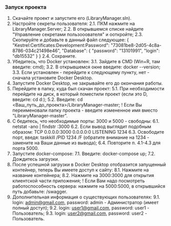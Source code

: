 ### Запуск проекта ###
1. Скачайте проект и запустите его (LibraryManager.sln).
2. Настройте секреты пользователя:
   2.1. ПКМ нажмите на LibraryManager.Server;
   2.2. В открывшемся списке найдите "Управление секретами пользооователя" и ооткройте;
   2.3. Скопируйте и добавьте в данный файл следующее:
   {
     "Kestrel:Certificates:Development:Password": "73081be8-2d05-4c8a-8786-034c21498e46",
     "Database": {
       "password": "13101991",
       "login": "db15532"
     }
   }
   2.4. Сохраните.
3. Убедитесь, что Docker установлен:
   3.1. Зайдите в CMD (Win+R, там введите: cmd);
   3.2. В открывшемся окне введите: docker --version;
   3.3. Если установлен - перейдите к следующему пункту, нет - сначала установите Docker Desktop.
4. Запустите Docker Desktop, не закрывайте его до окончания работы.
5. Перейдите в папку, куда был скачан проект:
   5.1. При необходимости перейдите на диск, в который поместили проект (если это D, введите: cd d:);
   5.2. Введите: cd <Ваш_путь_до_проекта>/LibraryManager-master;
   ! Если Вы переименовали папку проекта - введите измененное имя вместо "LibraryManager-master".
6. C бедитесь, что необходимые порты: 3000 и 5000 - свободны:
   6.1. netstat -ano | findstr :3000 
   6.2. Если вывод выглядит подобным образом:
        TCP    0.0.0.0:3000             0.0.0.0:0              LISTENING       1234
   6.3. Освободите порт, введя: taskkill /PID 1234 /F (обратите внимание на 1234 - замените на Ваши данные из вывода);
   6.4. Повторите п. 4.1-4.3 для порта 5000.
7. Запустите docker-compose:
   7.1. Введите: docker-compose up;
   7.2. Дождитесь загрузки.
8. После успешной загрузки в Docker Desktop отобразится запущенный контейнер, теперь Вы имеете доступ к сайту:
   8.1. Нажмите на название контейнера;
   8.2. Нажмите на 3000:3000 для открытия клиентской части приложения;
   ! Если Вам надо посмотреть работоспособность сервера: нажмите на 5000:5000, в открывшийся путь добавьте: /swagger.
9. Дополнительная информация о существующих пользователях:
   9.1. login: admin@gmail.com, password: admin - Администратор (имеет полный доступ);
   9.2. login: user1@gmail.com, password: user1 - Пользователь;
   9.3. login: user2@gmail.com, password: user2 - Пользователь.
